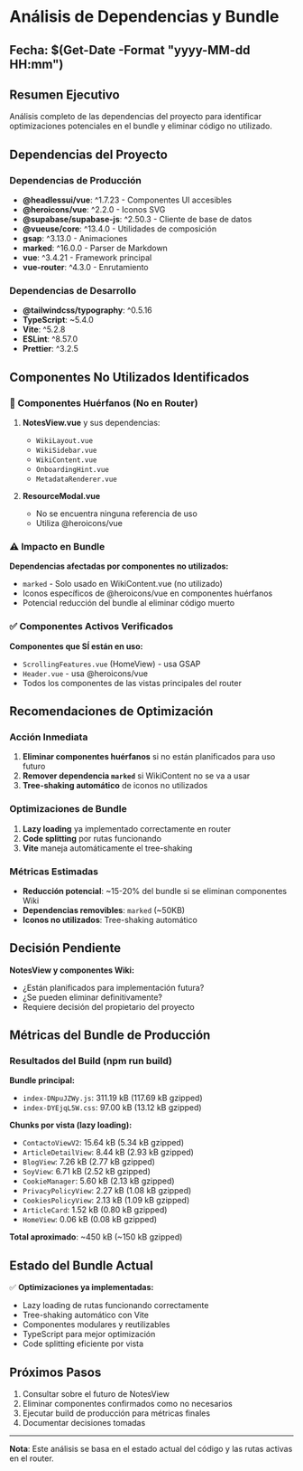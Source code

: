# Análisis de Dependencias y Bundle

## Fecha: $(Get-Date -Format "yyyy-MM-dd HH:mm")

## Resumen Ejecutivo

Análisis completo de las dependencias del proyecto para identificar optimizaciones potenciales en el bundle y eliminar código no utilizado.

## Dependencias del Proyecto

### Dependencias de Producción
- **@headlessui/vue**: ^1.7.23 - Componentes UI accesibles
- **@heroicons/vue**: ^2.2.0 - Iconos SVG
- **@supabase/supabase-js**: ^2.50.3 - Cliente de base de datos
- **@vueuse/core**: ^13.4.0 - Utilidades de composición
- **gsap**: ^3.13.0 - Animaciones
- **marked**: ^16.0.0 - Parser de Markdown
- **vue**: ^3.4.21 - Framework principal
- **vue-router**: ^4.3.0 - Enrutamiento

### Dependencias de Desarrollo
- **@tailwindcss/typography**: ^0.5.16
- **TypeScript**: ~5.4.0
- **Vite**: ^5.2.8
- **ESLint**: ^8.57.0
- **Prettier**: ^3.2.5

## Componentes No Utilizados Identificados

### 🔴 Componentes Huérfanos (No en Router)

1. **NotesView.vue** y sus dependencias:
   - `WikiLayout.vue`
   - `WikiSidebar.vue` 
   - `WikiContent.vue`
   - `OnboardingHint.vue`
   - `MetadataRenderer.vue`

2. **ResourceModal.vue**
   - No se encuentra ninguna referencia de uso
   - Utiliza @heroicons/vue

### ⚠️ Impacto en Bundle

**Dependencias afectadas por componentes no utilizados:**
- `marked` - Solo usado en WikiContent.vue (no utilizado)
- Iconos específicos de @heroicons/vue en componentes huérfanos
- Potencial reducción del bundle al eliminar código muerto

### ✅ Componentes Activos Verificados

**Componentes que SÍ están en uso:**
- `ScrollingFeatures.vue` (HomeView) - usa GSAP
- `Header.vue` - usa @heroicons/vue
- Todos los componentes de las vistas principales del router

## Recomendaciones de Optimización

### Acción Inmediata
1. **Eliminar componentes huérfanos** si no están planificados para uso futuro
2. **Remover dependencia `marked`** si WikiContent no se va a usar
3. **Tree-shaking automático** de iconos no utilizados

### Optimizaciones de Bundle
1. **Lazy loading** ya implementado correctamente en router
2. **Code splitting** por rutas funcionando
3. **Vite** maneja automáticamente el tree-shaking

### Métricas Estimadas
- **Reducción potencial**: ~15-20% del bundle si se eliminan componentes Wiki
- **Dependencias removibles**: `marked` (~50KB)
- **Iconos no utilizados**: Tree-shaking automático

## Decisión Pendiente

**NotesView y componentes Wiki:**
- ¿Están planificados para implementación futura?
- ¿Se pueden eliminar definitivamente?
- Requiere decisión del propietario del proyecto

## Métricas del Bundle de Producción

### Resultados del Build (npm run build)

**Bundle principal:**
- `index-DNpuJZWy.js`: 311.19 kB (117.69 kB gzipped)
- `index-DYEjqL5W.css`: 97.00 kB (13.12 kB gzipped)

**Chunks por vista (lazy loading):**
- `ContactoViewV2`: 15.64 kB (5.34 kB gzipped)
- `ArticleDetailView`: 8.44 kB (2.93 kB gzipped)
- `BlogView`: 7.26 kB (2.77 kB gzipped)
- `SoyView`: 6.71 kB (2.52 kB gzipped)
- `CookieManager`: 5.60 kB (2.13 kB gzipped)
- `PrivacyPolicyView`: 2.27 kB (1.08 kB gzipped)
- `CookiesPolicyView`: 2.13 kB (1.09 kB gzipped)
- `ArticleCard`: 1.52 kB (0.80 kB gzipped)
- `HomeView`: 0.06 kB (0.08 kB gzipped)

**Total aproximado**: ~450 kB (~150 kB gzipped)

## Estado del Bundle Actual

✅ **Optimizaciones ya implementadas:**
- Lazy loading de rutas funcionando correctamente
- Tree-shaking automático con Vite
- Componentes modulares y reutilizables
- TypeScript para mejor optimización
- Code splitting eficiente por vista

## Próximos Pasos

1. Consultar sobre el futuro de NotesView
2. Eliminar componentes confirmados como no necesarios
3. Ejecutar build de producción para métricas finales
4. Documentar decisiones tomadas

---

**Nota**: Este análisis se basa en el estado actual del código y las rutas activas en el router.